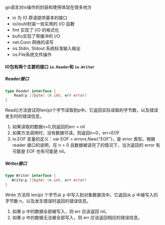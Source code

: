 go语言对io操作的封装和使用体现在很多地方

- io 为 IO 原语提供基本的接口
- io/ioutil封装一些实用的 I/O 函数
- fmt 实现了 I/O 的格式化
- bufio实现了带缓冲的 I/O
- net.Conn 网络的读写
- os.Stdin, Stdout 系统标准输入输出
- os.File系统文件操作

#### IO包有两个主要的接口 `io.Reader`和 `io.Writer`

##### Reader接口

```go
type Reader interface {
    Read(p []byte) (n int, err error)
}
```

Read()方法尝试将len(p)个字节读取到p中。它返回实际读取的字节数，以及错误发生时的错误信息。

1. 如果读取的数据n>0,则返回的err = nil
2. 如果方法调用时，没有数据可读。则返回n=0，err=EOF
3. io.EOF 变量的定义：var EOF = errors.New("EOF")，是 error 类型。根据 reader 接口的说明，在 n > 0 且数据被读完了的情况下，当次返回的 error 有可能是 EOF 也有可能是 nil。

##### Writer接口

```go
type Writer interface {
   Write(p []byte) (n int, err error)
}
```

Write 方法将 len(p) 个字节从 p 中写入到对象数据流中。它返回从 p 中被写入的字节数 n，以及发生错误时返回的错误信息。

1. 如果 p 中的数据全部被写入，则 err 应该返回 nil。
2. 如果 p 中的数据无法被全部写入，则 err 应该返回相应的错误信息。

